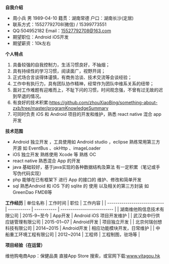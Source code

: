 **自我介绍**
- 周小兵   男   1989-04-10  籍贯：湖南常德  户口：湖南长沙(定居)
- 联系方式：15527792708(微信)  / 15399773551   
- QQ:504952182   Email：15527792708@163.com
- 期望职位：Android iOS开发
- 期望薪资：10k左右

**个人特点**

1. 具备较强的自我控制力，生活习惯良好，不抽烟；
2. 具有持续性的学习习惯，阅读面广，视野开阔；
3. 正式场合言谈得体谨慎，有商务洽谈、技术交流等会谈经验；
4. 工作中有执行力，具有团队协作精神，经常作为团队中维系关系的纽带；
5. 面对工作难题有迎难而上，不耻下问的习惯，时间观念强，不曾有过无故的迟到早退的情况。
6. 有良好的技术积累:https://github.com/zhouXiaoBing/something-about-zxb/tree/master/programKnowledgeSummary 
7. 可同时负责 iOS 和 Android 项目的开发和维护，熟悉 react native 混合 app 开发

**技术范围**
- Android 独立开发 ，工具使用如 Android studio ，eclipse  熟练常用第三方开源 如 EventBus 、okHttp 、imageLoader
- iOS  独立开发 熟练使用 Xcode 等 熟练 OC 
- react native  熟悉混合 App 的开发
- java  基础较好，基于java实现的各种数据结构及算法 有一定积累（笔记或手写伪代码实现）
- php  能够在已有框架下 进行 App 的接口的 维护、修改和简单开发
- sql  熟悉Android 和 iOS 下的 sqlite 的 使用 以及相关的第三方封装 如 GreenDao  FMDB等

**工作经历**
| 单位名称                     | 工作时间    | 职位        | 工作内容                   |
| ---------------------------- | ----------- | ----------- | -------------------------- |
| 湖南维他购信息技术有限公司   | 2015-9~至今 | App开发     | Android iOS 项目开发维护   |
| 武汉良中行供应链管理有限公司 | 2015-01~07  | Android开发 | 项目独立开发               |
| 北京何瑞创想科技有限公司     | 2014~2015   | Android开发 | 相应功能模块开发，日常维护 |
| 中船重工环境工程有限公司     | 2012~2014   | 工程师      | 工程制图，驻场等           |

**项目经验（在运营）**

维他购电商App：保健品类  直接App Store 搜索，或官网下载:www.vitagou.hk